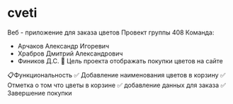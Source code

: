 # cveti
Веб - приложение для заказа цветов 
Провект группы 408 
Команда:
- Арчаков Александр Игоревич
- Храбров Дмитрий Александрович
- Фиников Д.С.
🎯 Цель проекта
отображать покупки цветов на сайте

📋Функциональность
✅ Добавление наименования цветов в корзину
✅ Отметка о том что цветы в корзине
✅ добавление данных для заказа 
✅ Завершение покупки
